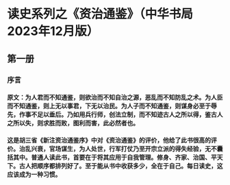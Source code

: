 # 读史系列之《资治通鉴》（中华书局2023年12月版）
## 第一册
### 序言
#### 原文：为人君而不知通鉴，则欲治而不知自治之源，恶乱而不知防乱之术。为人臣而不知通鉴，则上无以事君，下无以治民。为人子而不知通鉴，则谋身必至于辱先，作事不足以垂后。乃如用兵行师，创法立制，而不知迹古人之所以得，鉴古人之所以失，则求胜而败，图利而害，此必然者也。

#### 这是胡三省《新注资治通鉴序》中对《资治通鉴》的评价，他给了此书很高的评价。治乱兴衰，官场谋生，为人处世，行军打仗乃至开宗立派的得失经验，无不囊括其中。普通人读此书，首要在于将其应用于自我管理。修身、齐家、治国、平天下。古人把顺序都排列好了。至于能从书中收获多少，全在于自己。每日读史，这应该成为一种习惯。
